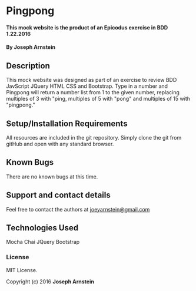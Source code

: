 # Pingpong

#### This mock website is the product of an Epicodus exercise in BDD 1.22.2016

#### By **Joseph Arnstein**

## Description

This mock website was designed as part of an exercise to review BDD JavScript JQuery HTML CSS and Bootstrap. Type in a number and Pingpong will return a number list from 1 to the given number, replacing multiples of 3 with "ping, multiples of 5 with "pong" and multiples of 15 with "pingpong."

## Setup/Installation Requirements

All resources are included in the git repository. Simply clone the git from gitHub and open with any standard browser.

## Known Bugs

There are no known bugs at this time.

## Support and contact details

Feel free to contact the authors at joeyarnstein@gmail.com

## Technologies Used

Mocha Chai JQuery Bootstrap

### License
MIT License.

Copyright (c) 2016 **Joseph Arnstein**
